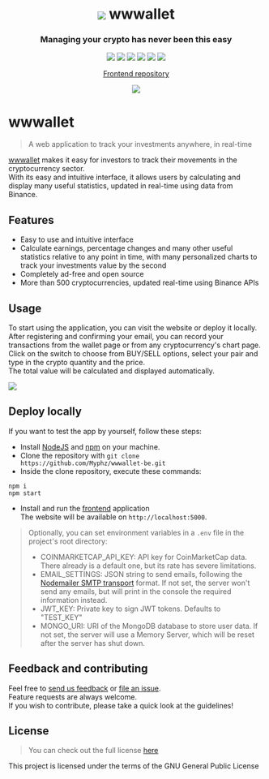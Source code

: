 <p align="center">
<h1 align="center">
<img align="center" src="https://wwwallet.app/icons/logo.svg">
wwwallet
</h1>
<h3 align="center">Managing your crypto has never been this easy</h3>
</p>

<p align="center">
<img src="https://img.shields.io/badge/HTML5-E34F26?style=for-the-badge&logo=html5&logoColor=white">
<img src="https://img.shields.io/badge/Sass-CC6699?style=for-the-badge&logo=sass&logoColor=white">
<img src="https://img.shields.io/badge/JavaScript-F7DF1E?style=for-the-badge&logo=javascript&logoColor=black">
<img src="https://img.shields.io/badge/Vue.js-35495E?style=for-the-badge&logo=vue.js&logoColor=4FC08D">
<img src="https://img.shields.io/badge/MongoDB-4EA94B?style=for-the-badge&logo=mongodb&logoColor=white">
<img src="https://img.shields.io/badge/Bitcoin-000000?style=for-the-badge&logo=bitcoin&logoColor=white">
</p>

<p align="center">
<a href="https://github.com/Myphz/wwwallet-fe" target="_blank">Frontend repository</a>
</p>

<p align="center">
<img src="https://wwwallet.app/images/tablet_mockup.png">
</p>


# wwwallet
> A web application to track your investments anywhere, in real-time

<a href="https://wwwallet.app/" target="_blank">wwwallet</a> makes it easy for investors to track their movements in the cryptocurrency sector.  
With its easy and intuitive interface, it allows users by calculating and display many useful statistics, updated in real-time using data from Binance.

## Features
- Easy to use and intuitive interface
- Calculate earnings, percentage changes and many other useful statistics relative to any point in time, with many personalized charts to track your investments value by the second
- Completely ad-free and open source
- More than 500 cryptocurrencies, updated real-time using Binance APIs

## Usage
To start using the application, you can visit the website or deploy it locally.  
After registering and confirming your email, you can record your transactions from the wallet page or from any cryptocurrency's chart page.  
Click on the switch to choose from BUY/SELL options, select your pair and type in the crypto quantity and the price.  
The total value will be calculated and displayed automatically.

<img src="https://wwwallet.app/images/transaction.png">

## Deploy locally
If you want to test the app by yourself, follow these steps:
- Install <a href="https://nodejs.org/" target="_blank">NodeJS</a> and <a href="https://www.npmjs.com/">npm</a> on your machine.
- Clone the repository with `git clone https://github.com/Myphz/wwwallet-be.git`
- Inside the clone repository, execute these commands:
```
npm i
npm start
```
- Install and run the <a href="https://github.com/Myphz/wwwallet-be">frontend</a> application    
The website will be available on `http://localhost:5000`.

>Optionally, you can set environment variables in a `.env` file in the project's root directory:
> - COINMARKETCAP_API_KEY: API key for CoinMarketCap data. There already is a default one, but its rate has severe limitations.
> - EMAIL_SETTINGS: JSON string to send emails, following the <a href="https://nodemailer.com/smtp/">Nodemailer SMTP transport</a> format. If not set, the server won't send any emails, but will print in the console the required information instead.
> - JWT_KEY: Private key to sign JWT tokens. Defaults to "TEST_KEY"
> - MONGO_URI: URI of the MongoDB database to store user data. If not set, the server will use a Memory Server, which will be reset after the server has shut down.


## Feedback and contributing
Feel free to <a href="https://wwwallet.app/feedback" target="_blank">send us feedback</a> or <a href="https://github.com/Myphz/wwwallet-be/issues" target="_blank">file an issue</a>.  
Feature requests are always welcome.  
If you wish to contribute, please take a quick look at the guidelines!

## License
> You can check out the full license <a href="https://github.com/Myphz/wwwallet-be/blob/main/LICENSE">here</a>

This project is licensed under the terms of the GNU General Public License